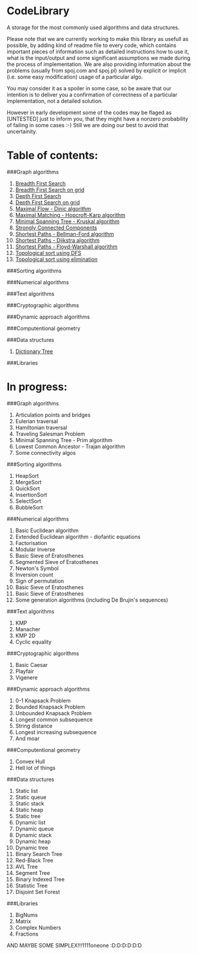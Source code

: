 CodeLibrary
===========

A storage for the most commonly used algorithms and data structures. 

Please note that we are currently working to make this library as usefull as possible, by
adding kind of readme file to every code, which contains important pieces of information
such as detailed instructions how to use it, what is the input/output and some significant assumptions we made
during the process of implementation. We are also providing information about the problems (usually from spoj.com and spoj.pl) 
solved by explicit or implicit (i.e. some easy modification) usage of a particular algo. 

You may consider it as a spoiler in some case, so be aware that our intention is to deliver you a confirmation of correctness of a particular implementation, not a detailed solution.

However in early development some of the codes may be flaged as [UNTESTED] just to inform you, that they might have a nonzero probability of failing in some cases :-) Still we are doing our best to avoid that uncertainity.  

Table of contents:
===========

###Graph algorithms
<ol>
<li><a href=https://github.com/kkapitan/CodeLibrary/tree/master/Graph%20algorithms/Breadth%20First%20Search>Breadth First Search</a></li>

<li><a href=https://github.com/kkapitan/CodeLibrary/tree/master/Graph%20algorithms/Breadth%20First%20Search%20on%20grid>Breadth First Search on grid</a></li>

<li><a href=https://github.com/kkapitan/CodeLibrary/tree/master/Graph%20algorithms/Depth%20First%20Search>Depth First Search</a></li>
<li><a href=https://github.com/kkapitan/CodeLibrary/tree/master/Graph%20algorithms/Depth%20First%20Search%20on%20grid>Depth First Search on grid</a></li>

<li><a href=https://github.com/kkapitan/CodeLibrary/tree/master/Graph%20algorithms/Maximal%20Flow%20-%20Dinic>Maximal Flow - Dinic algorithm</a></li>

<li><a href=https://github.com/kkapitan/CodeLibrary/tree/master/Graph%20algorithms/Maximal%20Matching%20-%20Hopcroft-Karp>Maximal Matching - Hopcroft-Karp algorithm</a></li>

<li><a href=https://github.com/kkapitan/CodeLibrary/tree/master/Graph%20algorithms/Minimal%20Spanning%20Tree%20-%20Kruskal>Minimal Spanning Tree - Kruskal algorithm</a></li>

<li><a href=https://github.com/kkapitan/CodeLibrary/tree/master/Graph%20algorithms/Strongly%20Connected%20Components>Strongly Connected Components</a></li>

<li><a href=https://github.com/kkapitan/CodeLibrary/tree/master/Graph%20algorithms/Shortest%20Paths%20-%20Bellman-Ford>Shortest Paths - Bellman-Ford algorithm</a></li>
<li><a href=https://github.com/kkapitan/CodeLibrary/tree/master/Graph%20algorithms/Shortest%20Paths%20-%20Dijkstra>Shortest Paths - Dijkstra algorithm</a></li>
<li><a href=https://github.com/kkapitan/CodeLibrary/tree/master/Graph%20algorithms/Shortest%20Paths%20-%20Floyd%20Warshall>Shortest Paths - Floyd-Warshall algorithm</a></li>

<li><a href=https://github.com/kkapitan/CodeLibrary/tree/master/Graph%20algorithms/Topological%20Sort%20-%20DFS>Topological sort using DFS</a></li>
<li><a href=https://github.com/kkapitan/CodeLibrary/tree/master/Graph%20algorithms/Topological%20Sort%20-%20Elimination>Topological sort using elimination</a></li>
</ol>

###Sorting algorithms

###Numerical algorithms

###Text algorithms

###Cryptographic algorithms

###Dynamic approach algorithms

###Computentional geometry 

###Data structures
<ol>
<li><a href="https://github.com/kkapitan/CodeLibrary/tree/master/Data%20structures/Dictionary%20tree">Dictionary Tree</a></li>
</ol>
###Libraries

In progress:
===========

###Graph algorithms
<ol>
<li>Articulation points and bridges</li>
<li>Eulerian traversal</li>
<li>Hamiltonian traversal</li>
<li>Traveling Salesman Problem</li>
<li>Minimal Spanning Tree - Prim algorithm</li>
<li>Lowest Common Ancestor - Trajan algorithm</li>
<li>Some connectivity algos</li>
</ol>

###Sorting algorithms

<ol>
<li>HeapSort</li>
<li>MergeSort</li>
<li>QuickSort</li>
<li>InsertionSort</li>
<li>SelectSort</li>
<li>BubbleSort</li>
</ol>

###Numerical algorithms

<ol>
<li>Basic Euclidean algorithm</li>
<li>Extended Euclidean algorithm - diofantic equations</li>
<li>Factorisation</li>
<li>Modular Inverse</li>
<li>Basic Sieve of Eratosthenes</li>
<li>Segmented Sieve of Eratosthenes</li>
<li>Newton's Symbol</li>
<li>Inversion count</li>
<li>Sign of permutation</li>
<li>Basic Sieve of Eratosthenes</li>
<li>Basic Sieve of Eratosthenes</li>
<li>Some generation algorithms (including De Brujin's sequences)</li>

</ol>

###Text algorithms

<ol>
<li>KMP</li>
<li>Manacher</li>
<li>KMP 2D</li>
<li>Cyclic equality</li>
</ol>

###Cryptographic algorithms

<ol>
<li>Basic Caesar</li>
<li>Playfair</li>
<li>Vigenere</li>
</ol>

###Dynamic approach algorithms

<ol>

<li>0-1 Knapsack Problem</li>
<li>Bounded Knapsack Problem</li>
<li>Unbounded Knapsack Problem</li>

<li>Longest common subsequence</li>
<li>String distance</li>
<li>Longest increasing subsequence</li>

<li>And moar</li>


</ol>

###Computentional geometry 

<ol>
<li>Convex Hull</li>
<li>Hell lot of things</li>
</ol>

###Data structures

<ol>

<li>Static list</li>
<li>Static queue</li>
<li>Static stack</li>
<li>Static heap</li>
<li>Static tree</li>

<li>Dynamic list</li>
<li>Dynamic queue</li>
<li>Dynamic stack</li>
<li>Dynamic heap</li>
<li>Dynamic tree</li>

<li>Binary Search Tree</li>
<li>Red-Black Tree</li>
<li>AVL Tree</li>

<li>Segment Tree</li>
<li>Binary Indexed Tree</li>
<li>Statistic Tree</li>

<li>Disjoint Set Forest</li>
</ol>

###Libraries

<ol>

<li>BigNums</li>
<li>Matrix</li>
<li>Complex Numbers</li>
<li>Fractions</li>

</ol>

AND MAYBE SOME SIMPLEX!!!1111oneone :D:D:D:D:D:D
